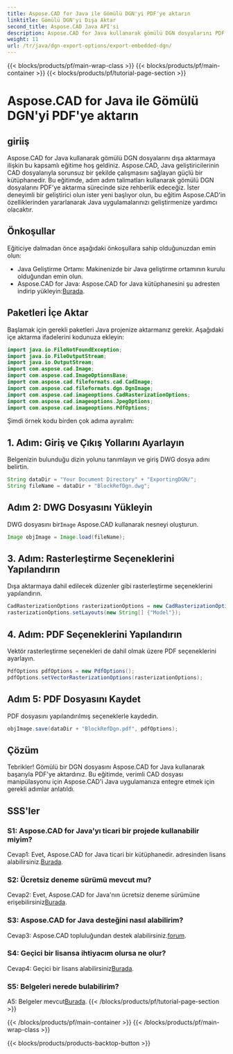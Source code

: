 ```yaml
---
title: Aspose.CAD for Java ile Gömülü DGN'yi PDF'ye aktarın
linktitle: Gömülü DGN'yi Dışa Aktar
second_title: Aspose.CAD Java API'si
description: Aspose.CAD for Java kullanarak gömülü DGN dosyalarını PDF'ye aktarmaya ilişkin adım adım kılavuzu keşfedin. Sorunsuz CAD dosya işlemeyle Java uygulamalarınızı geliştirin.
weight: 11
url: /tr/java/dgn-export-options/export-embedded-dgn/
---
```


{{< blocks/products/pf/main-wrap-class >}}
{{< blocks/products/pf/main-container >}}
{{< blocks/products/pf/tutorial-page-section >}}

# Aspose.CAD for Java ile Gömülü DGN'yi PDF'ye aktarın

## giriiş

Aspose.CAD for Java kullanarak gömülü DGN dosyalarını dışa aktarmaya ilişkin bu kapsamlı eğitime hoş geldiniz. Aspose.CAD, Java geliştiricilerinin CAD dosyalarıyla sorunsuz bir şekilde çalışmasını sağlayan güçlü bir kütüphanedir. Bu eğitimde, adım adım talimatları kullanarak gömülü DGN dosyalarını PDF'ye aktarma sürecinde size rehberlik edeceğiz. İster deneyimli bir geliştirici olun ister yeni başlıyor olun, bu eğitim Aspose.CAD'in özelliklerinden yararlanarak Java uygulamalarınızı geliştirmenize yardımcı olacaktır.

## Önkoşullar

Eğiticiye dalmadan önce aşağıdaki önkoşullara sahip olduğunuzdan emin olun:
- Java Geliştirme Ortamı: Makinenizde bir Java geliştirme ortamının kurulu olduğundan emin olun.
-  Aspose.CAD for Java: Aspose.CAD for Java kütüphanesini şu adresten indirip yükleyin:[Burada](https://releases.aspose.com/cad/java/).

## Paketleri İçe Aktar

Başlamak için gerekli paketleri Java projenize aktarmanız gerekir. Aşağıdaki içe aktarma ifadelerini kodunuza ekleyin:

```java
import java.io.FileNotFoundException;
import java.io.FileOutputStream;
import java.io.OutputStream;
import com.aspose.cad.Image;
import com.aspose.cad.ImageOptionsBase;
import com.aspose.cad.fileformats.cad.CadImage;
import com.aspose.cad.fileformats.dgn.DgnImage;
import com.aspose.cad.imageoptions.CadRasterizationOptions;
import com.aspose.cad.imageoptions.JpegOptions;
import com.aspose.cad.imageoptions.PdfOptions;
```

Şimdi örnek kodu birden çok adıma ayıralım:

## 1. Adım: Giriş ve Çıkış Yollarını Ayarlayın

Belgenizin bulunduğu dizin yolunu tanımlayın ve giriş DWG dosya adını belirtin.

```java
String dataDir = "Your Document Directory" + "ExportingDGN/";
String fileName = dataDir + "BlockRefDgn.dwg";
```

## Adım 2: DWG Dosyasını Yükleyin

 DWG dosyasını bir`Image` Aspose.CAD kullanarak nesneyi oluşturun.

```java
Image objImage = Image.load(fileName);
```

## 3. Adım: Rasterleştirme Seçeneklerini Yapılandırın

Dışa aktarmaya dahil edilecek düzenler gibi rasterleştirme seçeneklerini yapılandırın.

```java
CadRasterizationOptions rasterizationOptions = new CadRasterizationOptions();
rasterizationOptions.setLayouts(new String[] {"Model"});
```

## 4. Adım: PDF Seçeneklerini Yapılandırın

Vektör rasterleştirme seçenekleri de dahil olmak üzere PDF seçeneklerini ayarlayın.

```java
PdfOptions pdfOptions = new PdfOptions();
pdfOptions.setVectorRasterizationOptions(rasterizationOptions);
```

## Adım 5: PDF Dosyasını Kaydet

PDF dosyasını yapılandırılmış seçeneklerle kaydedin.
```java
objImage.save(dataDir + "BlockRefDgn.pdf", pdfOptions);
```

## Çözüm

Tebrikler! Gömülü bir DGN dosyasını Aspose.CAD for Java kullanarak başarıyla PDF'ye aktardınız. Bu eğitimde, verimli CAD dosyası manipülasyonu için Aspose.CAD'i Java uygulamanıza entegre etmek için gerekli adımlar anlatıldı.

## SSS'ler

### S1: Aspose.CAD for Java'yı ticari bir projede kullanabilir miyim?

 Cevap1: Evet, Aspose.CAD for Java ticari bir kütüphanedir. adresinden lisans alabilirsiniz.[Burada](https://purchase.aspose.com/buy).

### S2: Ücretsiz deneme sürümü mevcut mu?

 Cevap2: Evet, Aspose.CAD for Java'nın ücretsiz deneme sürümüne erişebilirsiniz[Burada](https://releases.aspose.com/).

### S3: Aspose.CAD for Java desteğini nasıl alabilirim?

Cevap3: Aspose.CAD topluluğundan destek alabilirsiniz.[forum](https://forum.aspose.com/c/cad/19).

### S4: Geçici bir lisansa ihtiyacım olursa ne olur?

 Cevap4: Geçici bir lisans alabilirsiniz[Burada](https://purchase.aspose.com/temporary-license/).

### S5: Belgeleri nerede bulabilirim?

 A5: Belgeler mevcut[Burada](https://reference.aspose.com/cad/java/).
{{< /blocks/products/pf/tutorial-page-section >}}

{{< /blocks/products/pf/main-container >}}
{{< /blocks/products/pf/main-wrap-class >}}

{{< blocks/products/products-backtop-button >}}
